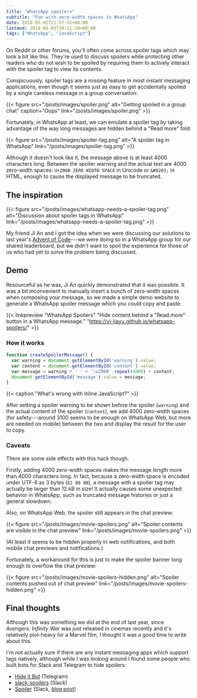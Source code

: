 ```yaml
---
title: "WhatsApp spoilers"
subtitle: "Fun with zero-width spaces in WhatsApp"
date: 2018-05-02T21:57:51+08:00
lastmod: 2018-05-03T10:11:10+08:00
tags: ["WhatsApp", "JavaScript"]
---
```


On Reddit or other forums, you'll often come across spoiler tags <span class="spoiler">which may look a bit like this</span>. They're used to discuss spoilers while protecting other readers who do not wish to be spoiled by requiring them to actively interact with the spoiler tag to view its contents.

Conspicuously, spoiler tags are a missing feature in most instant messaging applications, even though it seems just as easy to get accidentally spoiled by a single careless message in a group conversation:

{{< figure src="/posts/images/spoiler.png" alt="Getting spoiled in a group chat" caption="Oops" link="/posts/images/spoiler.png" >}}

Fortunately, in WhatsApp at least, we can emulate a spoiler tag by taking advantage of the way long messages are hidden behind a "Read more" fold:

{{< figure src="/posts/images/spoiler-tag.png" alt="A spoiler tag in WhatsApp" link="/posts/images/spoiler-tag.png" >}}

Although it doesn't look like it, the message above is at least 4000 characters long. Between the spoiler warning and the actual text are 4000 zero-width spaces: `U+200B ZERO WIDTH SPACE` in Unicode or `&#8203;` in HTML, enough to cause the displayed message to be truncated.

## The inspiration
{{< figure src="/posts/images/whatsapp-needs-a-spoiler-tag.png" alt="Discussion about spoiler tags in WhatsApp" link="/posts/images/whatsapp-needs-a-spoiler-tag.png" >}}

My friend Ji An and I got the idea when we were discussing our solutions to last year's [Advent of Code](https://adventofcode.com/)---we were doing so in a WhatsApp group for our shared leaderboard, but we didn't want to spoil the experience for those of us who had yet to solve the problem being discussed.

## Demo
Resourceful as he was, Ji An quickly demonstrated that it was possible. It was a bit inconvenient to manually insert a bunch of zero-width spaces when composing your message, so we made a simple demo website to generate a WhatsApp spoiler message which you could copy and paste:

{{< linkpreview "WhatsApp Spoilers" "Hide content behind a \"Read more\" button in a WhatsApp message." "https://yi-jiayu.github.io/whatsapp-spoilers/" >}} 

### How it works
```javascript
function createSpoilerMessage() {
  var warning = document.getElementById('warning').value;
  var content = document.getElementById('content').value;
  var message = warning + ' ' + '\u200B'.repeat(4000) + content;
  document.getElementById('message').value = message;
}
```
{{< caption "What's wrong with inline JavaScript?" >}}

After setting a spoiler warning to be shown before the spoiler (`warning`) and the actual content of the spoiler (`content`), we add 4000 zero-width spaces (for safety---around 3100 seems to be enough on WhatsApp Web, but more are needed on mobile) between the two and display the result for the user to copy.

### Caveats
There are some side effects with this hack though.

Firstly, adding 4000 zero-width spaces makes the message length more than 4000 characters long. In fact, because a zero-width space is encoded under UTF-8 as 3 bytes (`E2 80 8B`), a message with a spoiler tag may actually be larger than 12 kB in size! It actually causes some unexpected behavior in WhatsApp, such as truncated message histories or just a general slowdown.

Also, on WhatsApp Web, the spoiler still appears in the chat preview:

{{< figure src="/posts/images/movie-spoilers.png" alt="Spoiler contents are visible in the chat preview" link="/posts/images/movie-spoilers.png" >}}

(At least it seems to be hidden properly in web notifications, and both mobile chat previews and notifications.)

Fortunately, a workaround for this is just to make the spoiler banner long enough to overflow the chat preview:

{{< figure src="/posts/images/movie-spoilers-hidden.png" alt="Spoiler contents pushed out of chat preview" link="/posts/images/movie-spoilers-hidden.png" >}}

## Final thoughts
Although this was something we did at the end of last year, since _Avengers:&nbsp;Infinity War_ was just released in cinemas recently and it's relatively plot-heavy for a Marvel film, I thought it was a good time to write about this.

I'm not actually sure if there are any instant messaging apps which support tags natively, although while I was looking around I found some people who built bots for Slack and Telegram to hide spoilers:

- [Hide it Bot](https://github.com/erpheus/hideit-bot) (Telegram)
- [slack-spoilers](https://github.com/indspenceable/slack-spoilers) (Slack)
- [Spoiler](http://spoiler.fountstudio.com/) (Slack, [blog post](https://blog.fountstudio.com/spoiler-a-slack-app-to-prevent-spoilers-de634bc7497d))
